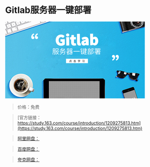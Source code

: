 # Gitlab服务器一键部署

![img](../../../assets/study163/free/2bfd9054c1134ed4b49ec132b72a4bf3.png)

> 价格：免费

> [官方链接：https://study.163.com/course/introduction/1209275813.htm](https://study.163.com/course/introduction/1209275813.htm)

> [阿里网盘：]()

> [百度网盘：]()

> [夸克网盘：]()
